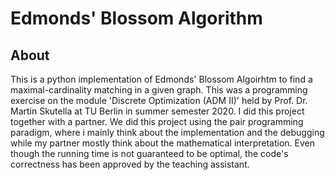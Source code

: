 # Edmonds' Blossom Algorithm
## About
This is a python implementation of Edmonds' Blossom Algoirhtm to find a maximal-cardinality matching in a given graph. This was a programming exercise on the module 'Discrete Optimization (ADM II)' held by Prof. Dr. Martin Skutella at TU Berlin in summer semester 2020. I did this project together with a partner. We did this project using the pair programming paradigm, where i mainly think about the implementation and the debugging while my partner mostly think about the mathematical interpretation. Even though the running time is not guaranteed to be optimal, the code's correctness has been approved by the teaching assistant.
